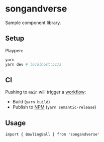 # songandverse

Sample component library.

## Setup

Playpen:

```sh
yarn
yarn dev # localhost:5173
```

## CI

Pushing to `main` will trigger a [workflow](https://github.com/jonbri/songandverse/tree/main/.github/workflows):
- Build (`yarn build`)
- Publish to [NPM](https://www.npmjs.com/package/songandverse) (`yarn semantic-release`)

## Usage

```tsx
import { BowlingBall } from 'songandverse'
```

